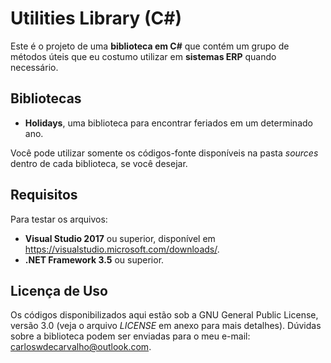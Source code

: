 # Utilities Library (C#)

Este é o projeto de uma **biblioteca em C#** que contém um grupo de métodos úteis que eu costumo utilizar em **sistemas ERP** quando necessário.

## Bibliotecas

- **Holidays**, uma biblioteca para encontrar feriados em um determinado ano.

Você pode utilizar somente os códigos-fonte disponíveis na pasta *_sources_* dentro de cada biblioteca, se você desejar.

## Requisitos

Para testar os arquivos:

- **Visual Studio 2017** ou superior, disponível em https://visualstudio.microsoft.com/downloads/.
- **.NET Framework 3.5** ou superior.

## Licença de Uso

Os códigos disponibilizados aqui estão sob a GNU General Public License, versão 3.0 (veja o arquivo _LICENSE_ em anexo para mais detalhes). Dúvidas sobre a biblioteca podem ser enviadas para o meu e-mail: carloswdecarvalho@outlook.com.
